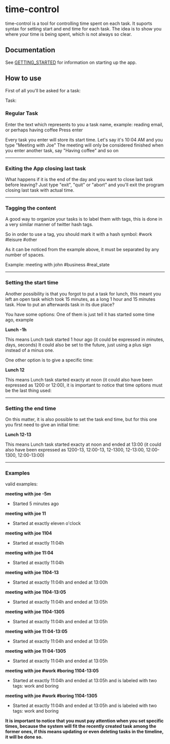 # time-control

time-control is a tool for controlling time spent on each task. It suports syntax for setting start and end time for each task. The idea is to show you where your time is being spent, which is not always so clear.

Documentation
-------------

See [GETTING_STARTED](https://github.com/leocampos/time-control/blob/master/GETTING_STARTED.md) for information on starting up the app.

How to use
----------

First of all you'll be asked for a task:

Task:

### Regular Task
Enter the text which represents to you a task name, example:
reading email, or perhaps having coffee
Press enter

Every task you enter will store its start time. Let's say it's 10:04 AM and you type "Meeting with Joe"
The meeting will only be considered finished when you enter another task, say "Having coffee" and so on
* * *
### Exiting the App closing last task
What happens if it is the end of the day and you want to close last task before leaving?
Just type "exit", "quit" or "abort" and you'll exit the program closing last task with actual time.

* * *
### Tagging the content
A good way to organize your tasks is to label them with tags, this is done in a very similar manner of twitter
hash tags.

So in order to use a tag, you should mark it with a hash symbol: #work #leisure #other

As it can be noticed from the example above, it must be separated by any number of spaces.

Example:
meeting with john #business #real_state

* * *
### Setting the start time
Another possibility is that you forgot to put a task for lunch, this meant you left an open task which
took 15 minutes, as a long 1 hour and 15 minutes task. How to put an afterwards task in its due place?

You have some options:
One of them is just tell it has started some time ago, example

**Lunch -1h**

This means Lunch task started 1 hour ago (it could be expressed in *m*inutes, *d*ays, *s*econds)
It could also be set to the future, just using a plus sign instead of a minus one.

One other option is to give a specific time:

**Lunch 12**

This means Lunch task started exacty at noon (it could also have been expressed as 1200 or 12:00), it is important
to notice that time options must be the last thing used:

* * *
### Setting the end time
On this matter, it is also possible to set the task end time, but for this one you first need to give an initial time:

**Lunch 12-13**

This means Lunch task started exacty at noon and ended at 13:00 (it could also have been expressed as 1200-13, 12:00-13, 12-1300, 12-13:00, 12:00-1300, 12:00-13:00)

* * *
### Examples
valid examples:

**meeting with joe -5m**

- Started 5 minutes ago

**meeting with joe 11**

- Started at exactly eleven o'clock

**meeting with joe 1104**

- Started at exactly 11:04h

**meeting with joe 11:04**

- Started at exactly 11:04h

**meeting with joe 1104-13**

- Started at exactly 11:04h and ended at 13:00h

**meeting with joe 1104-13:05**

- Started at exactly 11:04h and ended at 13:05h

**meeting with joe 1104-1305**

- Started at exactly 11:04h and ended at 13:05h

**meeting with joe 11:04-13:05**

- Started at exactly 11:04h and ended at 13:05h

**meeting with joe 11:04-1305**

- Started at exactly 11:04h and ended at 13:05h

**meeting with joe #work #boring 1104-13:05**

- Started at exactly 11:04h and ended at 13:05h and is labeled with two tags: work and boring

**meeting with joe #work #boring 1104-1305**

- Started at exactly 11:04h and ended at 13:05h and is labeled with two tags: work and boring

**It is important to notice that you must pay attention when you set specific times, because the system will fit the recently created task among the former ones, if this means updating or even deleting tasks in the timeline, it will be done so.**